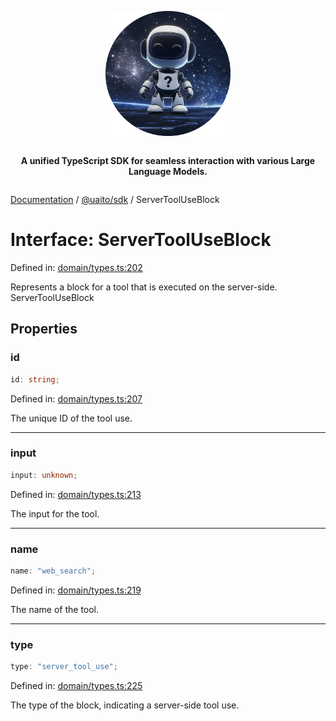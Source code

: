 <div style="display:flex; flex-direction:column; align-items:center;">
<p align="center">
  <img src="../UAITO.png" alt="UAITO Logo" width="200"/>
</p>

<p align="center">
  <strong>A unified TypeScript SDK for seamless interaction with various Large Language Models.</strong>
</p>
</div>

[Documentation](README.md) / [@uaito/sdk](@uaito.sdk.md) / ServerToolUseBlock

# Interface: ServerToolUseBlock

Defined in: [domain/types.ts:202](https://github.com/elribonazo/uaito/blob/e0747004e756945db95e651c1acbbc56d72b8bba/packages/sdk/src/domain/types.ts#L202)

Represents a block for a tool that is executed on the server-side.
 ServerToolUseBlock

## Properties

### id

```ts
id: string;
```

Defined in: [domain/types.ts:207](https://github.com/elribonazo/uaito/blob/e0747004e756945db95e651c1acbbc56d72b8bba/packages/sdk/src/domain/types.ts#L207)

The unique ID of the tool use.

***

### input

```ts
input: unknown;
```

Defined in: [domain/types.ts:213](https://github.com/elribonazo/uaito/blob/e0747004e756945db95e651c1acbbc56d72b8bba/packages/sdk/src/domain/types.ts#L213)

The input for the tool.

***

### name

```ts
name: "web_search";
```

Defined in: [domain/types.ts:219](https://github.com/elribonazo/uaito/blob/e0747004e756945db95e651c1acbbc56d72b8bba/packages/sdk/src/domain/types.ts#L219)

The name of the tool.

***

### type

```ts
type: "server_tool_use";
```

Defined in: [domain/types.ts:225](https://github.com/elribonazo/uaito/blob/e0747004e756945db95e651c1acbbc56d72b8bba/packages/sdk/src/domain/types.ts#L225)

The type of the block, indicating a server-side tool use.

